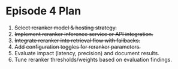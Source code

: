 # Episode 4 Plan

1. ~~Select reranker model & hosting strategy.~~
2. ~~Implement reranker inference service or API integration.~~
3. ~~Integrate reranker into retrieval flow with fallbacks.~~
4. ~~Add configuration toggles for reranker parameters.~~
5. Evaluate impact (latency, precision) and document results.
6. Tune reranker thresholds/weights based on evaluation findings.
